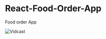 # React-Food-Order-App
Food order App

![Vidcast](https://app.vidcast.io/share/cebfea8c-5d86-4c0b-8f43-548f66a63d74 "Food Order App")
